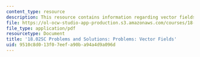 ```yaml
---
content_type: resource
description: This resource contains information regarding vector fields.
file: https://ol-ocw-studio-app-production.s3.amazonaws.com/courses/18-02sc-multivariable-calculus-fall-2010/9510c8d013f07eefa90ba94a4d9a096d_MIT18_02SC_pb_56_comb.pdf
file_type: application/pdf
resourcetype: Document
title: '18.02SC Problems and Solutions: Problems: Vector Fields'
uid: 9510c8d0-13f0-7eef-a90b-a94a4d9a096d
---
```

